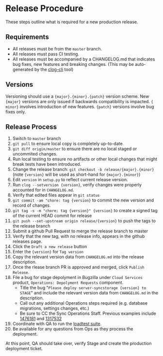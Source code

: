 # Release Procedure

These steps outline what is required for a new production release.

## Requirements

* All releases must be from the `master` branch.
* All releases must pass CI testing.
* All releases must be accompanied by a CHANGELOG.md that indicates bug fixes, new features and breaking changes. (This may be auto-generated by the [clog-cli](https://github.com/clog-tool/clog-cli) tool)

## Versions

Versioning should use a `{major}.{minor}.{patch}` version scheme. New `{major}` versions are only issued if backwards compatibility is impacted. `{ minor}` involves introduction of new features. `{patch}` versions involve bug fixes only.

## Release Process

1. Switch to `master` branch
1. `git pull` to ensure local copy is completely up-to-date
1. `git diff origin/master` to ensure there are no local staged or uncommited changes.
1. Run local testing to ensure no artifacts or other local changes that might break tests have been introduced.
1. Change the release branch: `git checkout -b release/{major}.{minor}` (note `{version}` will be used as short-hand for `{major}.{minor}`)
1. Edit `version` in `setup.py` to reflect current release version.
1. Run `clog --setversion {version}`, verify changes were properly accounted for in `CHANGELOG.md`.
1. Verify that edited files appear in `git status`
1. `git commit -am "chore: tag {version}` to commit the new version and record of changes.
1. `git tag -s -m "chore: tag {version}" {version}` to create a signed tag of the current HEAD commit for release
1. `git push --set-upstream origin release/{version}` to push the tags to the release branch
1. Submit a github Pull Request to merge the release branch to master
1. Verify that the new tag, with no release info, appears in the github releases page.
1. Click the `Draft a new release` button
1. Enter the `{version}` for `Tag version`
1. Copy the relevant version data from `CHANGELOG.md` into the release description.
1. Once the rlease branch PR is approved and merged, click `Publish Release`.
1. File a bug for stage depolyment in Bugzilla under `Cloud Services` product, `Operations: Depolyment Requests` component.
    * Title the bug "`Please deploy server-syncstorage {version} to STAGE`" and include the relevant version data from `CHANGELOG.md` in the description.
    * Call out any additional Operations steps required (e.g. database migrations, settings changes, etc.)
    * Be sure to CC the Sync Operations Staff. Previous examples include [1476181](https://bugzilla.mozilla.org/show_bug.cgi?id=1476181) and
    [1317532](https://bugzilla.mozilla.org/show_bug.cgi?id=1317532)
1. Coordinate with QA to run the [loadtest suite](https://github.com/mozilla-services/syncstorage-loadtest/).
1. Be available for any questions from Ops as they process the deployment.

At this point, QA should take over, verify Stage and create the production deployment ticket.
